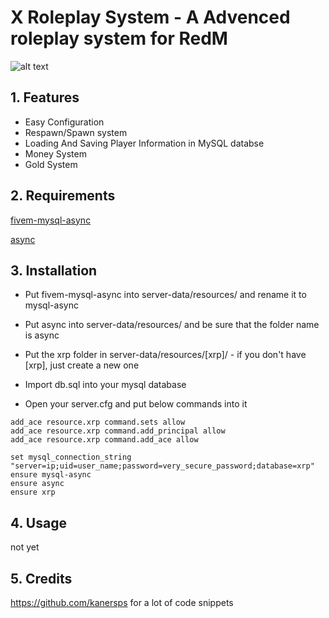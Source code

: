 # X Roleplay System - A Advenced roleplay system for RedM

![alt text](http://46.41.139.135/xrp.jpg)

## 1. Features
- Easy Configuration
- Respawn/Spawn system
- Loading And Saving Player Information in MySQL databse
- Money System
- Gold System

## 2. Requirements
 
[fivem-mysql-async](https://github.com/brouznouf/fivem-mysql-async)

[async](https://github.com/ESX-Org/async)

## 3. Installation
- Put fivem-mysql-async into server-data/resources/ and rename it to mysql-async

- Put async into server-data/resources/ and be sure that the folder name is async

- Put the xrp folder in server-data/resources/[xrp]/ - if you don't have [xrp], just create a new one

- Import db.sql into your mysql database

- Open your server.cfg and put below commands into it


```
add_ace resource.xrp command.sets allow
add_ace resource.xrp command.add_principal allow
add_ace resource.xrp command.add_ace allow

set mysql_connection_string "server=ip;uid=user_name;password=very_secure_password;database=xrp"
ensure mysql-async
ensure async
ensure xrp
```

## 4. Usage
not yet

## 5. Credits
https://github.com/kanersps for a lot of code snippets


